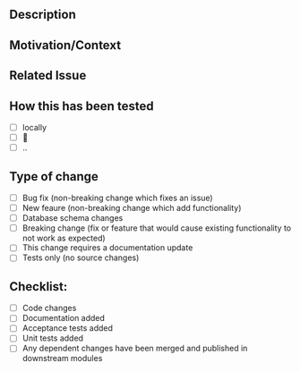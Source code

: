 ## Description
<Your feature discription here...>

## Motivation/Context

## Related Issue

## How this has been tested
- [ ] locally
- [ ] :robot:
- [ ] ..

## Type of change
- [ ] Bug fix (non-breaking change which fixes an issue)
- [ ] New feaure (non-breaking change which add functionality)
- [ ] Database schema changes
- [ ] Breaking change (fix or feature that would cause existing functionality to not work as expected)
- [ ] This change requires a documentation update
- [ ] Tests only (no source changes)

## Checklist:
- [ ] Code changes
- [ ] Documentation added
- [ ] Acceptance tests added
- [ ] Unit tests added
- [ ] Any dependent changes have been merged and published in downstream modules
